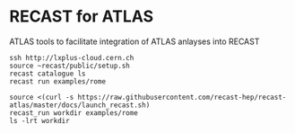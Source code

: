 # RECAST for ATLAS

ATLAS tools to facilitate integration of ATLAS anlayses into RECAST

```
ssh http://lxplus-cloud.cern.ch
source ~recast/public/setup.sh
recast catalogue ls
recast run examples/rome
```

```
source <(curl -s https://raw.githubusercontent.com/recast-hep/recast-atlas/master/docs/launch_recast.sh)
recast_run workdir examples/rome
ls -lrt workdir
```
